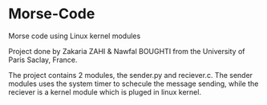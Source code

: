 # Morse-Code
Morse code using Linux kernel modules

Project done by Zakaria ZAHI & Nawfal BOUGHTI from the University of Paris Saclay, France.

The project contains 2 modules, the sender.py and reciever.c.
The sender modules uses the system timer to schecule the message sending, while the reciever is a kernel module which is pluged in linux kernel.
